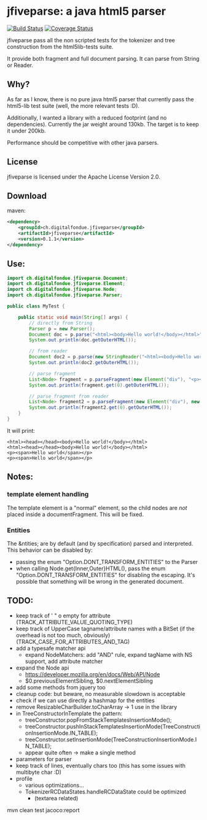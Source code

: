 # jfiveparse: a java html5 parser

[![Build Status](https://travis-ci.org/digitalfondue/jfiveparse.png?branch=master)](https://travis-ci.org/digitalfondue/jfiveparse)
[![Coverage Status](https://coveralls.io/repos/digitalfondue/jfiveparse/badge.svg?branch=master)](https://coveralls.io/r/digitalfondue/jfiveparse?branch=master)


jfiveparse pass all the non scripted tests for the tokenizer and tree construction from the html5lib-tests suite.

It provide both fragment and full document parsing. It can parse from String or Reader.

## Why?

As far as I know, there is no pure java html5 parser that currently pass the html5-lib test suite (well, the more relevant tests :D).

Additionally, I wanted a library with a reduced footprint (and no dependencies). Currently the jar weight around 130kb. The target is to keep it under 200kb.

Performance should be competitive with other java parsers.


## License

jfiveparse is licensed under the Apache License Version 2.0.

## Download

maven:

```xml
<dependency>
    <groupId>ch.digitalfondue.jfiveparse</groupId>
    <artifactId>jfiveparse</artifactId>
    <version>0.1.1</version>
</dependency>
```

## Use:

```java
import ch.digitalfondue.jfiveparse.Document;
import ch.digitalfondue.jfiveparse.Element;
import ch.digitalfondue.jfiveparse.Node;
import ch.digitalfondue.jfiveparse.Parser;

public class MyTest {

    public static void main(String[] args) {
        // directly from String
        Parser p = new Parser();
        Document doc = p.parse("<html><body>Hello world!</body></html>");
        System.out.println(doc.getOuterHTML());

        // from reader
        Document doc2 = p.parse(new StringReader("<html><body>Hello world!</body></html>"));
        System.out.println(doc2.getOuterHTML());

        // parse fragment
        List<Node> fragment = p.parseFragment(new Element("div"), "<p><span>Hello world</span></p>");
        System.out.println(fragment.get(0).getOuterHTML());

        // parse fragment from reader
        List<Node> fragment2 = p.parseFragment(new Element("div"), new StringReader("<p><span>Hello world</span></p>"));
        System.out.println(fragment2.get(0).getOuterHTML());
    }
}
```

It will print:

```
<html><head></head><body>Hello world!</body></html>
<html><head></head><body>Hello world!</body></html>
<p><span>Hello world</span></p>
<p><span>Hello world</span></p>
```

## Notes:

### template element handling

The template element is a "normal" element, so the child nodes are _not_
placed inside a documentFragment. This will be fixed.

### Entities
The &ntities; are by default (and by specification) parsed and interpreted. 
This behavior can be disabled by:

  - passing the enum "Option.DONT_TRANSFORM_ENTITIES" to the Parser
  - when calling Node.get{Inner,Outer}HTML(), pass the enum 
    "Option.DONT_TRANSFORM_ENTITIES" for disabling the escaping.
    It's possible that something will be wrong in the generated document.

## TODO:
- keep track of ' " o empty for attribute (TRACK_ATTRIBUTE_VALUE_QUOTING_TYPE)
- keep track of UpperCase tagname/attribute names with a BitSet (if the overhead is not too much, obviously) (TRACK_CASE_FOR_ATTRIBUTES_AND_TAG)
- add a typesafe matcher api
  - expand NodeMatchers: add "AND" rule, expand tagName with NS support, add attribute matcher
- expand the Node api
  - https://developer.mozilla.org/en/docs/Web/API/Node
  - $0.previousElementSibling, $0.nextElementSibling
- add some methods from jquery too
- cleanup code: but beware, no measurable slowdown is acceptable 
- check if we can use directly a hashmap for the entities
- remove ResizableCharBuilder.toCharArray -> 1 use in the library
- in TreeConstructorInTemplate the pattern:
  - treeConstructor.popFromStackTemplatesInsertionMode();
  - treeConstructor.pushInStackTemplatesInsertionMode(TreeConstructionInsertionMode.IN_TABLE);
  - treeConstructor.setInsertionMode(TreeConstructionInsertionMode.IN_TABLE);
  - appear quite often -> make a single method
- parameters for parser
- keep track of lines, eventually chars too (this has some issues with multibyte char :D)
- profile
  - various optimizations...
  - TokenizerRCDataStates.handleRCDataState could be optimized 
      - (textarea related)
        
mvn clean test jacoco:report